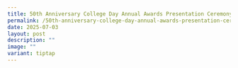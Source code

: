 ```yaml
---
title: 50th Anniversary College Day Annual Awards Presentation Ceremony
permalink: /50th-anniversary-college-day-annual-awards-presentation-ceremony/
date: 2025-07-03
layout: post
description: ""
image: ""
variant: tiptap
---
```


